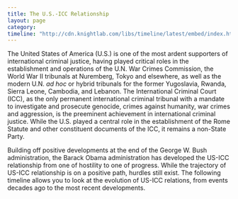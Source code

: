 ```yaml
---
title: The U.S.-ICC Relationship
layout: page
category:
timeline: "http://cdn.knightlab.com/libs/timeline/latest/embed/index.html?source=0AtZ5yV_Pso2idDZQRXNfUzQxd3JTQzhhMXg5UEpVYmc&font=Bevan-PotanoSans&maptype=toner&lang=en&height=650"
---
```


The United States of America (U.S.) is one of the most ardent supporters of international criminal justice, having played critical roles in the establishment and operations of the U.N. War Crimes Commission, the World War II tribunals at Nuremberg, Tokyo and elsewhere, as well as the modern U.N. *ad hoc* or hybrid tribunals for the former Yugoslavia, Rwanda, Sierra Leone, Cambodia, and Lebanon. The International Criminal Court (ICC), as the only permanent international criminal tribunal with a mandate to investigate and prosecute genocide, crimes against humanity, war crimes and aggression, is the preeminent achievement in international criminal justice. While the U.S. played a central role in the establishment of the Rome Statute and other constituent documents of the ICC, it remains a non-State Party.

Building off positive developments at the end of the George W. Bush administration, the Barack Obama administration has developed the US-ICC relationship from one of hostility to one of progress. While the trajectory of US-ICC relationship is on a positive path, hurdles still exist. The following timeline allows you to look at the evolution of US-ICC relations, from events decades ago to the most recent developments.
